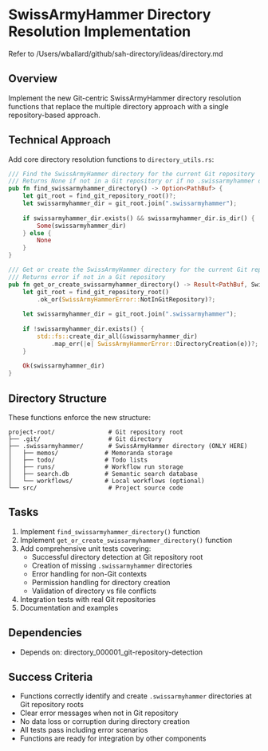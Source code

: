 # SwissArmyHammer Directory Resolution Implementation

Refer to /Users/wballard/github/sah-directory/ideas/directory.md

## Overview
Implement the new Git-centric SwissArmyHammer directory resolution functions that replace the multiple directory approach with a single repository-based approach.

## Technical Approach

Add core directory resolution functions to `directory_utils.rs`:

```rust
/// Find the SwissArmyHammer directory for the current Git repository
/// Returns None if not in a Git repository or if no .swissarmyhammer directory exists
pub fn find_swissarmyhammer_directory() -> Option<PathBuf> {
    let git_root = find_git_repository_root()?;
    let swissarmyhammer_dir = git_root.join(".swissarmyhammer");
    
    if swissarmyhammer_dir.exists() && swissarmyhammer_dir.is_dir() {
        Some(swissarmyhammer_dir)
    } else {
        None
    }
}

/// Get or create the SwissArmyHammer directory for the current Git repository
/// Returns error if not in a Git repository
pub fn get_or_create_swissarmyhammer_directory() -> Result<PathBuf, SwissArmyHammerError> {
    let git_root = find_git_repository_root()
        .ok_or(SwissArmyHammerError::NotInGitRepository)?;
    
    let swissarmyhammer_dir = git_root.join(".swissarmyhammer");
    
    if !swissarmyhammer_dir.exists() {
        std::fs::create_dir_all(&swissarmyhammer_dir)
            .map_err(|e| SwissArmyHammerError::DirectoryCreation(e))?;
    }
    
    Ok(swissarmyhammer_dir)
}
```

## Directory Structure
These functions enforce the new structure:
```
project-root/               # Git repository root
├── .git/                   # Git directory  
├── .swissarmyhammer/       # SwissArmyHammer directory (ONLY HERE)
│   ├── memos/             # Memoranda storage
│   ├── todo/              # Todo lists  
│   ├── runs/              # Workflow run storage
│   ├── search.db          # Semantic search database
│   └── workflows/         # Local workflows (optional)
└── src/                    # Project source code
```

## Tasks
1. Implement `find_swissarmyhammer_directory()` function
2. Implement `get_or_create_swissarmyhammer_directory()` function  
3. Add comprehensive unit tests covering:
   - Successful directory detection at Git repository root
   - Creation of missing `.swissarmyhammer` directories
   - Error handling for non-Git contexts
   - Permission handling for directory creation
   - Validation of directory vs file conflicts
4. Integration tests with real Git repositories
5. Documentation and examples

## Dependencies
- Depends on: directory_000001_git-repository-detection

## Success Criteria
- Functions correctly identify and create `.swissarmyhammer` directories at Git repository roots
- Clear error messages when not in Git repository
- No data loss or corruption during directory creation
- All tests pass including error scenarios
- Functions are ready for integration by other components